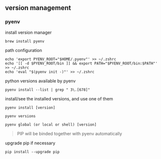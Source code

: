 
## version management
### pyenv
install version manager
```
brew install pyenv
```

path configuration
```
echo 'export PYENV_ROOT="$HOME/.pyenv"' >> ~/.zshrc
echo '[[ -d $PYENV_ROOT/bin ]] && export PATH="$PYENV_ROOT/bin:$PATH"' >> ~/.zshrc
echo 'eval "$(pyenv init -)"' >> ~/.zshrc
```

python versions available by pyenv
```
pyenv install --list | grep " 3\.[678]"
```

install/see the installed versions, and use one of them
```
pyenv install [version]

pyenv versions

pyenv global (or local or shell) [version]
```
> PIP will be binded together with pyenv automatically

upgrade pip if necessary
```
pip install --upgrade pip
```
